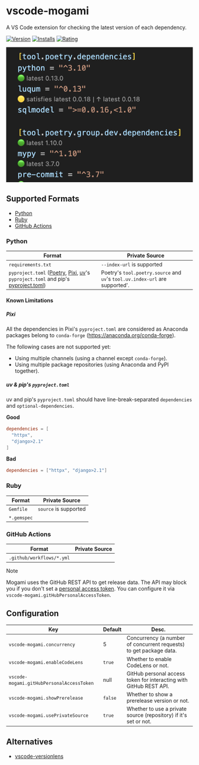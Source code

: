 # vscode-mogami

A VS Code extension for checking the latest version of each dependency.

[![Version](https://vsmarketplacebadges.dev/version-short/ninoseki.vscode-mogami.svg)](https://marketplace.visualstudio.com/items?itemName=ninoseki.vscode-mogami)
[![Installs](https://vsmarketplacebadges.dev/installs-short/ninoseki.vscode-mogami.svg)](https://marketplace.visualstudio.com/items?itemName=ninoseki.vscode-mogami)
[![Rating](https://vsmarketplacebadges.dev/rating-short/ninoseki.vscode-mogami.svg)](https://marketplace.visualstudio.com/items?itemName=ninoseki.vscode-mogami)

![img](https://raw.githubusercontent.com/ninoseki/vscode-mogami/main/screenshots/1.png)

## Supported Formats

- [Python](#python)
- [Ruby](#ruby)
- [GitHub Actions](#github-actions)

### Python

| Format                                                                                                                                                                                                                                   | Private Source                                                               |
| ---------------------------------------------------------------------------------------------------------------------------------------------------------------------------------------------------------------------------------------- | ---------------------------------------------------------------------------- |
| `requirements.txt`                                                                                                                                                                                                                       | `--index-url` is supported                                                   |
| `pyproject.toml` ([Poetry](https://python-poetry.org/), [Pixi](https://pixi.sh/), [uv](https://docs.astral.sh/uv/)'s `pyproject.toml` and pip's [pyproject.toml](https://packaging.python.org/en/latest/specifications/pyproject-toml/)) | Poetry's `tool.poetry.source` and `uv`'s `tool.uv.index-url` are supported'. |

#### Known Limitations

##### Pixi

All the dependencies in Pixi's `pyproject.toml` are considered as Anaconda packages belong to `conda-forge` (https://anaconda.org/conda-forge).

The following cases are not supported yet:

- Using multiple channels (using a channel except `conda-forge`).
- Using multiple package repositories (using Anaconda and PyPI together).

##### uv & pip's `pyproject.toml`

uv and pip's `pyproject.toml` should have line-break-separated `dependencies` and `optional-dependencies`.

**Good**

```toml
dependencies = [
  "httpx",
  "django>2.1"
]
```

**Bad**

```toml
dependencies = ["httpx", "django>2.1"]
```

### Ruby

| Format      | Private Source        |
| ----------- | --------------------- |
| `Gemfile`   | `source` is supported |
| `*.gemspec` |                       |

### GitHub Actions

| Format                    | Private Source |
| ------------------------- | -------------- |
| `.github/workflows/*.yml` |                |

> [!NOTE]
> Mogami uses the GitHub REST API to get release data. The API may block you if you don't set a [personal access token](https://docs.github.com/en/authentication/keeping-your-account-and-data-secure/managing-your-personal-access-tokens). You can configure it via `vscode-mogami.gitHubPersonalAccessToken`.

## Configuration

| Key                                       | Default | Desc.                                                              |
| ----------------------------------------- | ------- | ------------------------------------------------------------------ |
| `vscode-mogami.concurrency`               | 5       | Concurrency (a number of concurrent requests) to get package data. |
| `vscode-mogami.enableCodeLens`            | `true`  | Whether to enable CodeLens or not.                                 |
| `vscode-mogami.gitHubPersonalAccessToken` | null    | GitHub personal access token for interacting with GitHub REST API. |
| `vscode-mogami.showPrerelease`            | `false` | Whether to show a prerelease version or not.                       |
| `vscode-mogami.usePrivateSource`          | `true`  | Whether to use a private source (repository) if it's set or not.   |

## Alternatives

- [vscode-versionlens](https://gitlab.com/versionlens/vscode-versionlens)
